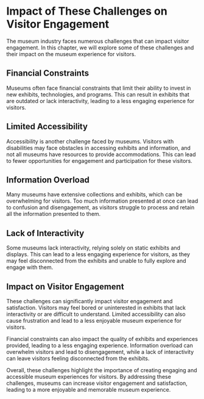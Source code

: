 Impact of These Challenges on Visitor Engagement
==========================================================================================

The museum industry faces numerous challenges that can impact visitor engagement. In this chapter, we will explore some of these challenges and their impact on the museum experience for visitors.

Financial Constraints
---------------------

Museums often face financial constraints that limit their ability to invest in new exhibits, technologies, and programs. This can result in exhibits that are outdated or lack interactivity, leading to a less engaging experience for visitors.

Limited Accessibility
---------------------

Accessibility is another challenge faced by museums. Visitors with disabilities may face obstacles in accessing exhibits and information, and not all museums have resources to provide accommodations. This can lead to fewer opportunities for engagement and participation for these visitors.

Information Overload
--------------------

Many museums have extensive collections and exhibits, which can be overwhelming for visitors. Too much information presented at once can lead to confusion and disengagement, as visitors struggle to process and retain all the information presented to them.

Lack of Interactivity
---------------------

Some museums lack interactivity, relying solely on static exhibits and displays. This can lead to a less engaging experience for visitors, as they may feel disconnected from the exhibits and unable to fully explore and engage with them.

Impact on Visitor Engagement
----------------------------

These challenges can significantly impact visitor engagement and satisfaction. Visitors may feel bored or uninterested in exhibits that lack interactivity or are difficult to understand. Limited accessibility can also cause frustration and lead to a less enjoyable museum experience for visitors.

Financial constraints can also impact the quality of exhibits and experiences provided, leading to a less engaging experience. Information overload can overwhelm visitors and lead to disengagement, while a lack of interactivity can leave visitors feeling disconnected from the exhibits.

Overall, these challenges highlight the importance of creating engaging and accessible museum experiences for visitors. By addressing these challenges, museums can increase visitor engagement and satisfaction, leading to a more enjoyable and memorable museum experience.
